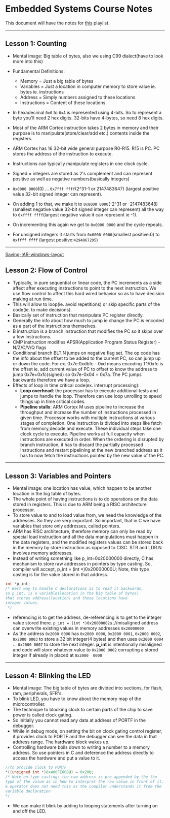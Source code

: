 # Embedded Systems Course Notes

This document will have the notes for [this](https://www.youtube.com/playlist?list=PLGGUgnOTqaTvNkh003iPRPZ6sEtq7DRR4) playlist.

---

## Lesson 1: Counting

- Mental image: Big table of bytes, also we using C99 dialect(have to look more into this)
- Fundamental Definitions:
  - Memory = Just a big table of bytes
  - Variables = Just a location in computer memory to store value ie. bytes ie. instructions
  - Address = Simply numbers assigned to these locations
  - Instructions = Content of these locations

- In hexadecimal `0x0` to `0xA` is represented using 4-bits. So to represent a byte you'll need 2 hex digits. 32-bits have 4-bytes, so need 8 hex digits.
- Most of the ARM Cortex instruction takes 2 bytes in memory and their purpose is to manipulate(store/clear/add etc.) contents inside the registers.
- ARM Cortex has 16 32-bit wide general purpose R0-R15. R15 is PC. PC stores the address of the instruction to execute.
- Instructions can typically manipulate registers in one clock cycle.
- Signed = integers are stored as 2's complement and can represent positive as well as negative numbers(basically integers)
- `0x0000 0000`(0) ... `0x7fff ffff`(2^31-1 or 2147483647) (largest positive value 32-bit signed integer can represent).
- On adding 1 to that, we make it to `0x8000 0000`(-2^31 or -2147483648) (smallest negative value 32-bit signed integer can represent) all the way to `0xffff ffff`(largest negative value it can represent ie -1).
- On incrementing this again we get to `0x0000 0000` and the cycle repeats.
- For unsigned integers it starts from `0x0000 0000`(smallest positive:0) to `0xffff ffff` (largest positive:`4294967295`)

---

[Saving-IAR-windows-layout](https://stackoverflow.com/questions/38459556/iar-window-layout)

## Lesson 2: Flow of Control

- Typically, in pure sequential or linear code, the PC increments as a side affect after executing instructions to point to the next instruction. We use flow control to affect this hard wired behavior so as to have decision making at run time.
- This will allow to loop(ie. avoid repetitions) or skip specific parts of the code(ie. to make decisions).
- Basically set of instruction that manipulate PC register directly.
- Generally the info about how much to jump ie change the PC is encoded as a part of the instructions themselves.
- B instruction is a branch instruction that modifies the PC so it skips over a few Instructions.
- CMP instruction modifies APSR(Application Program Status Register) - N/Z/C/V/Q flags
- Conditional branch BLT.N jumps on negative flag set. The op code has the info about the offset to be added to the current PC, so can jump up or down the code. For ex. 0x7e:0xdbfc - 0xd means encoding T1/0xfc is the offset ie. add current value of PC to offset to know the address to jump 0x7e+0xfc(signed) so 0x7e-0x04 = 0x7a. The PC jumps backwards therefore we have a loop.
- Effects of loop in time critical code(ex. interrupt processing):
  - **Loop overhead**: the processor has to execute additional tests and jumps to handle the loop. Therefore can use loop unrolling to speed things up in time critical codes.
  - **Pipeline stalls**: ARM Cortex M uses pipeline to increase the throughput and increase the number of instructions processed in given time. Processor works with multiple instructions at various stages of completion. One instruction is divided into steps like fetch from memory,decode and execute. These individual steps take one clock cycle to execute. Pipeline works at full capacity when instructions are executed in order. When the ordering is disrupted by branch instruction, it has to discard the partially processed Instructions and restart pipelining at the new branched address as it has to now fetch the instructions pointed by the new value of the PC.

---

## Lesson 3: Variables and Pointers

- Mental image: one location has value, which happen to be another location in the big table of bytes.
- The whole point of having instructions is to do operations on the data stored in registers. This is due to ARM being a
RISC architecture processor.
- To store value to and to load value from, we need the knowledge of the addresses. So they are very important. So important, that in C we have variables that store only addresses, called pointers.
- ARM has RISC architecture, therefore memory can only be read by special load instruction and all the data manipulations must
happen in the data registers, and the modified registers values can be stored back in the memory by store instruction as opposed to CISC. STR and LDR.N involves memory addresses.
- Instead of writing something like p_int=0x20000000 directly, C has mechanism to store raw addresses in pointers by type casting. So, compiler will accept, p_int = (int *)0x20000000U; Note, this type casting is for the value stored in that address.

```C
int *p_int;
/* Best way to handle C declarations is to read it backwards,
so p_int, is a variable(location in the big table of bytes) 
that stores address(location) and those locations have
integer values.
 */
```

- referencing is to get the address, de-referencing is to get to the integer value stored there.
`p_int = (int *)0x20000002u;`//misaligned address can overwrite existing values in memory addresses `0x20000000`
- As the address `0x2000 0000` has `0x2000 0000`, `0x2000 0001`, `0x2000 0002`, `0x2000 0003` to store a 32 bit integer(4 bytes) and then uses `0x2000 0004` ... `0x2000 0007` to store the next integer. **p_int** is intentionally misaligned and code will store whatever value to `0x2000 0002` corrupting a stored integer if already in placed at `0x2000  0000`

---

## Lesson 4: Blinking the LED

- Mental image: The big table of bytes are divided into sections, for flash, ram, peripherals, SFR's.
- To blink LED, you have to know about the memory map of the microcontroller.
- The technique to blocking clock to certain parts of the chip to save power is called clock gating.
- So initially you cannot read any data at address of PORTF in the debugger.
- While in debug mode, on setting the bit on clock gating control register, it provides clock to PORTF and the debugger can see the data in that address range. The hardware block wakes up.
- Controlling hardware boils down to writing a number to a memory address. So use pointers in C and deference the address directly to access the hardware and put a value to it.

```C
//to provide clock to PORTF
*((unsigned int *)0x400FE608U) = 0x20U; 
/* Note on type casting: the raw address is pre-appended by the the
type of the value as in how to interpret the raw value in front of it.
& operator does not need this as the compiler understands it from the
variable declaration
*/
```

- We can make it blink by adding to looping statements after turning on and off the LED.
